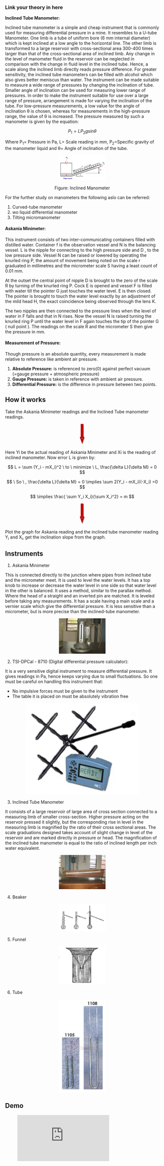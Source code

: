 ### Link your theory in here

**Inclined Tube Manometer:**

Inclined tube manometer is a simple and cheap instrument that is commonly used for measuring differential pressure in a mine. It resembles to a U-tube Manometer. One limb is a tube of uniform bore (6 mm internal diameter) which is kept inclined at a low angle to the horizontal line. The other limb is transformed to a large reservoir with cross-sectional area 300-400 times larger than that of the cross-sectional area of inclined limb. Any change in the level of manometer fluid in the reservoir can be neglected in comparison with the change in fluid level in the inclined tube. Hence, a scale along the inclined limb directly reads pressure difference. For greater sensitivity, the inclined tube manometers can be filled with alcohol which also gives better meniscus than water. The instrument can be made suitable to measure a wide range of pressures by changing the inclination of tube. Smaller angle of inclination can be used for measuring lower range of pressures. In order to make the instrument suitable for use over a large range of pressure, arrangement is made for varying the inclination of the tube. For low-pressure measurements, a low value for the angle of inclination θ is chosen, whereas for measurements in the high-pressure range, the value of θ is increased. The pressure measured by such a manometer is given by the equation:

$$ P_1 = LP_2gsin \theta $$

Where P<sub>1</sub>= Pressure in Pa, L= Scale reading in mm, P<sub>2</sub>=Specific gravity of the manometer liquid and θ= Angle of inclination of the tube.

<div align="center">
<img src="images/calib-theory1.jpg" width="30%">
<p> Figure: Inclined Manometer</p>
</div>

For the further study on manometers the following aslo can be referred:

1. Curved-tube manometer
2. wo liquid differential manometer
3. Tilting micromanometer

#### **Askania Minimeter:**
This instrument consists of two inter-communicating containers filled with distilled water. Container f is the observation vessel and N is the balancing vessel. L is the nipple for connecting to the high pressure side and D , to the low pressure side. Vessel N can be raised or lowered by operating the knurled ring P, the amount of movement being noted on the scale r graduated in millimetres and the micrometer scale S having a least count of 0.01 mm.

At the outset the central point of nipple D is brought to the zero of the scale R by turning of the knurled ring P. Cock E is opened and vessel F is filled with water till the pointer G just touches the water level. E is then closed. The pointer is brought to touch the water level exactly by an adjustment of the mild head H, the exact coincidence being observed through the lens K.

The two nipples are then connected to the pressure lines when the level of water in F falls and that in N rises. Now the vessel N is raised turning the knurled ring P until the water level in F again touches the tip of the pointer G ( null point ). The readings on the scale R and the micrometer S then give the pressure in mm.

#### **Measurement of Pressure:**
Though pressure is an absolute quantity, every measurement is made relative to reference like ambient air pressure.

1. **Absolute Pressure:** is referenced to zero(0) against perfect vacuum (=gauge pressure + atmospheric pressure)
2. **Gauge Pressure:** is taken in reference with ambient air pressure.
3. **Differential Pressure:** is the difference in pressure between two points.

## How it works

Take the Askania Minimeter readings and the Inclined Tube manometer readings.
<div align="center">
<img src="images/arrow.jpg" >
</div>

Here Yi be the actual reading of Askania Minimeter and Xi is the reading of inclined manometer. Now error L is given by:

$$ L = \sum (Y_i - mX_i)^2  \ to \ minimize \ L, \frac{\delta L}{\delta M} = 0 $$

$$ \ So \ , \frac{\delta L}{\delta M} = 0 \implies \sum 2(Y_i - mX_i)(-X_i) =0 $$

$$ \implies \frac{ \sum Y_i X_i}{\sum X_i^2} = m $$

<div align="center">
<img src="images/arrow.jpg" >
</div>

Plot the graph for Askania reading and the inclined tube manometer reading Y<sub>i</sub> and X<sub>i</sub>, get the inclination slope from the graph.



## Instruments

1. Askania Minimeter

This is connected directly to the junction where pipes from inclined tube and the micrometer meet. It is used to level the water levels. It has a top knob to increase or decrease the water level in one side so that water level in the other is balanced. It uses a method, similar to the parallax method. Where the head of a straight and an inverted pin are matched. It is leveled before taking any measurements. It has a scale having a main scale and a vernier scale which give the differential pressure. It is less sensitive than a micrometer, but is more precise than the inclined-tube manometer.
<div align="center">
<img src="images/askania-minimeter.jpg" width="30%">
</div>




2. TSI-DPCal - 8710 (Digital differential pressure calculator):

It is a very sensitive digital instrument to measure differential pressure. It gives readings in Pa, hence keeps varying due to small fluctuations. So one must be careful on handling this instrument that:
  -  No impulsive forces must be given to the instrument
  -  The table it is placed on must be absolutely vibration free

<div align="center">
<img src="images/TSI-DPCal-8710.jpg" >
</div>

3. Inclined Tube Manometer

It consists of a large reservoir of large area of cross section connected to a measuring limb of smaller cross-section. Higher pressure acting on the reservoir pressed it slightly, but the corresponding rise in level in the measuring limb is magnified by the ratio of their cross sectional areas. The scale graduations designed takes account of slight change in level of the reservoir and are marked directly in pressure or head. The magnification of the inclined tube manometer is equal to the ratio of inclined length per inch water equivalent.
<div align="center">
<img src="images/inclined-tube-manometer.jpg" width="30%">
</div>



4. Beaker
<div align="center">
<img src="images/beaker.jpg" width="30%">
</div>

5. Funnel
<div align="center">
<img src="images/funnel.jpg" width="30%">
</div>


6. Tube
<div align="center">
<img src="images/tube.jpg" width="30%">
</div>


## Demo

<!-- blank line -->
<figure class="video_container">
  <iframe src="https://www.youtube.com/embed/Qw4kbBQtoUk" frameborder="0" allowfullscreen="true"> </iframe>
</figure>
<!-- blank line --> 


<script id="MathJax-script" async src="https://cdn.jsdelivr.net/npm/mathjax@3/es5/tex-mml-chtml.js"></script>